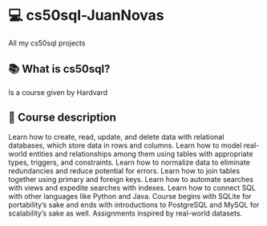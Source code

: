 # 💻 cs50sql-JuanNovas
All my cs50sql projects

## 📚 What is cs50sql?
Is a course given by Hardvard

## 📖 Course description
Learn how to create, read, update, and delete data with relational databases, which store data in rows and columns. Learn how to model real-world entities and relationships among them using tables with appropriate types, triggers, and constraints. Learn how to normalize data to eliminate redundancies and reduce potential for errors. Learn how to join tables together using primary and foreign keys. Learn how to automate searches with views and expedite searches with indexes. Learn how to connect SQL with other languages like Python and Java. Course begins with SQLite for portability’s sake and ends with introductions to PostgreSQL and MySQL for scalability’s sake as well. Assignments inspired by real-world datasets.
